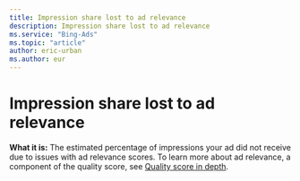 ```yaml
---
title: Impression share lost to ad relevance
description: Impression share lost to ad relevance
ms.service: "Bing-Ads"
ms.topic: "article"
author: eric-urban
ms.author: eur
---
```


# Impression share lost to ad relevance

**What it is:**    The estimated percentage of impressions your ad did not receive due to issues with ad relevance scores. To learn more about ad relevance, a component of the quality score, see [Quality score in depth](../hlp_BA_CONC_AboutQualityScore.md).


